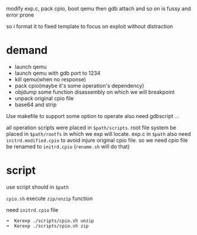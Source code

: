 modify exp.c, pack cpio, boot qemu then gdb attach and so on is fussy and error prone

so i format it to fixed template to focus on exploit without distraction

# demand

- launch qemu
- launch qemu with gdb port to 1234
- kill qemu(when no response)
- pack cpio(maybe it's some operation's dependency)
- objdump some function disassembly on which we will breakpoint
- unpack original cpio file
- base64 and strip

Use makefile to support some option to operate
also need gdbscript ...

all operation scripts were placed in `$path/scripts`.
root file system be placed in `$path/rootfs` in which we exp will locate.
exp.c in `$path` also need `initrd.modified.cpio` to avoid injure original cpio file.
so we need cpio file be renamed to `initrd.cpio` (`rename.sh` will do that)

# script

use script should in `$path`

`cpio.sh` execute `zip/unzip` function

need `initrd.cpio` file
```shell
➜  Kerexp ./scripts/cpio.sh unzip
➜  Kerexp ./scripts/cpio.sh zip  
```



